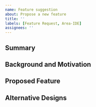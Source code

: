 ```yaml
---
name: Feature suggestion
about: Propose a new feature
title: ''
labels: [Feature Request, Area-IDE]
assignees: ''
---
```


<!--
We welcome feature suggestions! We have a process to discuss and evaluate new feature suggestions. Here is an overview of our process [here](https://github.com/dotnet/roslyn/blob/main/docs/contributing/ide_design_process.md). This template will help us gather the information we eed to start the review process.
-->

## Summary

<!--
Brief summary of what this proposal is about.
-->

## Background and Motivation

<!--
What the problem is we are solving and in what context did you encounter it?
-->

## Proposed Feature

<!--
Please provide a sketch of the feature you are proposing. Be as specific as you can: the more pecific the proposal, the easier the process will be. Including screenshots of some of the xisting problems can also help a lot here.
-->

## Alternative Designs

<!--
Were there other options you considered?
How does this compare to features in other editors?
-->
